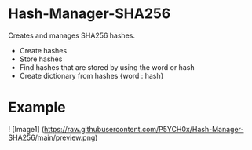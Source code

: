 # Hash-Manager-SHA256
Creates and manages SHA256 hashes.

* Create hashes
* Store hashes
* Find hashes that are stored by using the word or hash
* Create dictionary from hashes {word : hash}

# Example
! [Image1] (https://raw.githubusercontent.com/P5YCH0x/Hash-Manager-SHA256/main/preview.png)
